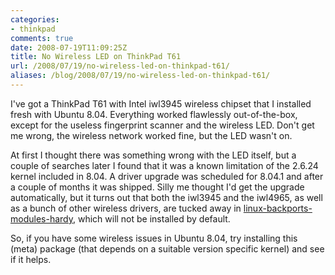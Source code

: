 ```yaml
---
categories:
- thinkpad
comments: true
date: 2008-07-19T11:09:25Z
title: No Wireless LED on ThinkPad T61
url: /2008/07/19/no-wireless-led-on-thinkpad-t61/
aliases: /blog/2008/07/19/no-wireless-led-on-thinkpad-t61/
---
```


I've got a ThinkPad T61 with Intel iwl3945 wireless chipset that I
installed fresh with Ubuntu 8.04.  Everything worked flawlessly
out-of-the-box, except for the useless fingerprint scanner and the
wireless LED.  Don't get me wrong, the wireless network worked fine, but
the LED wasn't on.

At first I thought there was something wrong with the LED itself, but a
couple of searches later I found that it was a known limitation of the
2.6.24 kernel included in 8.04.  A driver upgrade was scheduled for
8.04.1 and after a couple of months it was shipped.  Silly me thought
I'd get the upgrade automatically, but it turns out that both the
iwl3945 and the iwl4965, as well as a bunch of other wireless drivers,
are tucked away in [linux-backports-modules-hardy][1], which will not be
installed by default.

So, if you have some wireless issues in Ubuntu 8.04, try installing this
(meta) package (that depends on a suitable version specific kernel) and
see if it helps.

[1]: apt://linux-backports-modules-hardy
